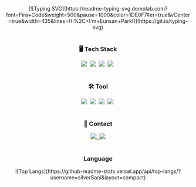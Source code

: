 <div align="center">
[![Typing SVG](https://readme-typing-svg.demolab.com?font=Fira+Code&weight=500&pause=1000&color=1DE0F7&center=true&vCenter=true&width=435&lines=Hi%2C+I'm+Eunsan+Park!)](https://git.io/typing-svg)
</div>

<br>
<h3 align="center">🖥️ Tech Stack </h3>
<div align="center">
	<img src="https://img.shields.io/badge/react-20232a.svg?style=for-the-badge&logo=react&logoColor=61DAFB" />&nbsp
  <img src="https://img.shields.io/badge/javascript-F7DF1E.svg?style=for-the-badge&logo=javascript&logoColor=20232a" />&nbsp
  <img src="https://img.shields.io/badge/html5-E34F26.svg?style=for-the-badge&logo=html5&logoColor=white" />&nbsp
   <img src="https://img.shields.io/badge/css3-1572B6.svg?style=for-the-badge&logo=css3&logoColor=white" />&nbsp
</div>

<br>
<h3 align="center">🛠️ Tool </h3>
<div align="center">
  <img src="https://img.shields.io/badge/git-F05033.svg?style=for-the-badge&logo=git&logoColor=white" />&nbsp
  <img src="https://img.shields.io/badge/github-181717.svg?style=for-the-badge&logo=github&logoColor=white" />&nbsp
  <img src="https://img.shields.io/badge/Notion-F3F3F3.svg?style=for-the-badge&logo=notion&logoColor=black" />&nbsp
   <img src="https://img.shields.io/badge/figma-F24E1E.svg?style=for-the-badge&logo=figma&logoColor=white" />&nbsp
</div>

<br>
<h3 align="center"> 📨 Contact </h3>
<div align="center">
  <a href="https://velog.io/@silv_san_i">
    <img src="https://img.shields.io/badge/Velog-1EBC8F?style=for-the-badge&logo=velog&logoColor=white" />&nbsp
  </a>
  <a href="https://www.instagram.com/eun.__.san">
    <img src = "https://img.shields.io/badge/INSTAGRAM-E4405F?logo=Instagram&logoColor=white">
  </a>
</div>

<br>
<h3 align="center">Language</h3>
<div align="center">
![Top Langs](https://github-readme-stats.vercel.app/api/top-langs/?username=silverSani&layout=compact)
</div>
